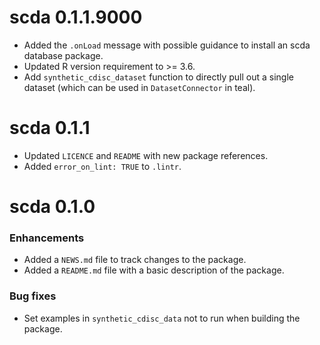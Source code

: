 # scda 0.1.1.9000

* Added the `.onLoad` message with possible guidance to install an scda database package.
* Updated R version requirement to >= 3.6.
* Add `synthetic_cdisc_dataset` function to directly pull out a single dataset (which can be used in `DatasetConnector` in teal).

# scda 0.1.1

* Updated `LICENCE` and `README` with new package references.
* Added `error_on_lint: TRUE` to `.lintr`.

# scda 0.1.0

### Enhancements
* Added a `NEWS.md` file to track changes to the package.
* Added a `README.md` file with a basic description of the package.

### Bug fixes
* Set examples in `synthetic_cdisc_data` not to run when building the package.
